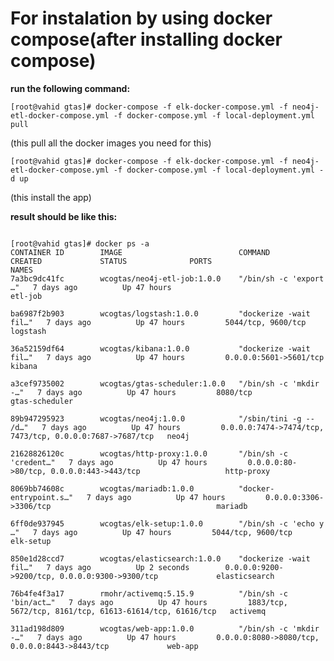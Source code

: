 # For instalation by using docker compose(after installing docker compose)

**run the following command:**

```[root@vahid gtas]# docker-compose -f elk-docker-compose.yml -f neo4j-etl-docker-compose.yml -f docker-compose.yml -f local-deployment.yml pull```

(this pull all the docker images you need for this)

```[root@vahid gtas]# docker-compose -f elk-docker-compose.yml -f neo4j-etl-docker-compose.yml -f docker-compose.yml -f local-deployment.yml -d up```

(this install the app)

**result should be like this:**
```

[root@vahid gtas]# docker ps -a
CONTAINER ID        IMAGE                          COMMAND                  CREATED             STATUS              PORTS                                                      NAMES
7a3bc9dc41fc        wcogtas/neo4j-etl-job:1.0.0    "/bin/sh -c 'export …"   7 days ago          Up 47 hours                                                                    etl-job

ba6987f2b903        wcogtas/logstash:1.0.0         "dockerize -wait fil…"   7 days ago          Up 47 hours         5044/tcp, 9600/tcp                                         logstash

36a52159df64        wcogtas/kibana:1.0.0           "dockerize -wait fil…"   7 days ago          Up 47 hours         0.0.0.0:5601->5601/tcp                                     kibana

a3cef9735002        wcogtas/gtas-scheduler:1.0.0   "/bin/sh -c 'mkdir -…"   7 days ago          Up 47 hours         8080/tcp                                                   gtas-scheduler

89b947295923        wcogtas/neo4j:1.0.0            "/sbin/tini -g -- /d…"   7 days ago          Up 47 hours         0.0.0.0:7474->7474/tcp, 7473/tcp, 0.0.0.0:7687->7687/tcp   neo4j

21628826120c        wcogtas/http-proxy:1.0.0       "/bin/sh -c 'credent…"   7 days ago          Up 47 hours         0.0.0.0:80->80/tcp, 0.0.0.0:443->443/tcp                   http-proxy

8069bb74608c        wcogtas/mariadb:1.0.0          "docker-entrypoint.s…"   7 days ago          Up 47 hours         0.0.0.0:3306->3306/tcp                                     mariadb

6ff0de937945        wcogtas/elk-setup:1.0.0        "/bin/sh -c 'echo y …"   7 days ago          Up 47 hours         5044/tcp, 9600/tcp                                         elk-setup

850e1d28ccd7        wcogtas/elasticsearch:1.0.0    "dockerize -wait fil…"   7 days ago          Up 2 seconds        0.0.0.0:9200->9200/tcp, 0.0.0.0:9300->9300/tcp             elasticsearch

76b4fe4f3a17        rmohr/activemq:5.15.9          "/bin/sh -c 'bin/act…"   7 days ago          Up 47 hours         1883/tcp, 5672/tcp, 8161/tcp, 61613-61614/tcp, 61616/tcp   activemq

311ad198d809        wcogtas/web-app:1.0.0          "/bin/sh -c 'mkdir -…"   7 days ago          Up 47 hours         0.0.0.0:8080->8080/tcp, 0.0.0.0:8443->8443/tcp             web-app
```
